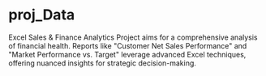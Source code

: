 # proj_Data
Excel Sales &amp; Finance Analytics Project aims for a comprehensive analysis of financial health. Reports like "Customer Net Sales Performance" and "Market Performance vs. Target" leverage advanced Excel techniques, offering nuanced insights for strategic decision-making.
